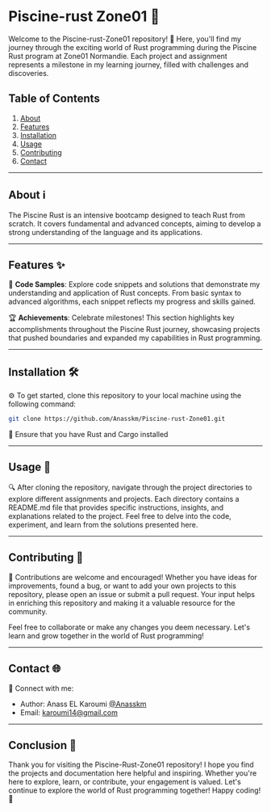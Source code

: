# Piscine-rust Zone01 🚀

Welcome to the Piscine-rust-Zone01 repository! 🎉 Here, you'll find my journey through the exciting world of Rust programming during the Piscine Rust program at Zone01 Normandie. Each project and assignment represents a milestone in my learning journey, filled with challenges and discoveries.

## Table of Contents

1. [About](#about)
2. [Features](#features)
3. [Installation](#installation)
4. [Usage](#usage)
5. [Contributing](#contributing)
6. [Contact](#contact)

---

## About ℹ️

The Piscine Rust is an intensive bootcamp designed to teach Rust from scratch. It covers fundamental and advanced concepts, aiming to develop a strong understanding of the language and its applications.

---

## Features ✨

📝 **Code Samples**: Explore code snippets and solutions that demonstrate my understanding and application of Rust concepts. From basic syntax to advanced algorithms, each snippet reflects my progress and skills gained.

🏆 **Achievements**: Celebrate milestones! This section highlights key accomplishments throughout the Piscine Rust journey, showcasing projects that pushed boundaries and expanded my capabilities in Rust programming.

---

## Installation 🛠️

⚙️ To get started, clone this repository to your local machine using the following command:

```bash
git clone https://github.com/Anasskm/Piscine-rust-Zone01.git
```
🤖 Ensure that you have Rust and Cargo installed

---

## Usage 📖

🔍 After cloning the repository, navigate through the project directories to explore different assignments and projects. Each directory contains a README.md file that provides specific instructions, insights, and explanations related to the project. Feel free to delve into the code, experiment, and learn from the solutions presented here.

---

## Contributing 🤝

🌟 Contributions are welcome and encouraged! Whether you have ideas for improvements, found a bug, or want to add your own projects to this repository, please open an issue or submit a pull request. Your input helps in enriching this repository and making it a valuable resource for the community.

Feel free to collaborate or make any changes you deem necessary. Let's learn and grow together in the world of Rust programming!

---


## Contact 🌐

🌟 Connect with me:

- Author: Anass EL Karoumi [@Anasskm](https://github.com/Anasskm)
- Email: karoumi14@gmail.com
---


## Conclusion 🎉

Thank you for visiting the Piscine-Rust-Zone01 repository! I hope you find the projects and documentation here helpful and inspiring. Whether you're here to explore, learn, or contribute, your engagement is valued. Let's continue to explore the world of Rust programming together! Happy coding! 🚀